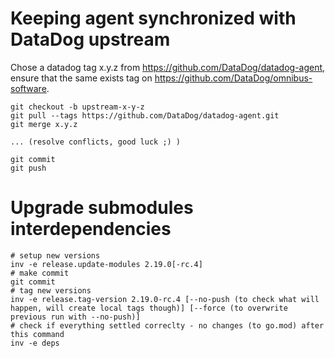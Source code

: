 # Keeping agent synchronized with DataDog upstream

Chose a datadog tag x.y.z from https://github.com/DataDog/datadog-agent,
ensure that the same exists tag on https://github.com/DataDog/omnibus-software.

```shell
git checkout -b upstream-x-y-z
git pull --tags https://github.com/DataDog/datadog-agent.git
git merge x.y.z

... (resolve conflicts, good luck ;) )

git commit
git push
```

# Upgrade submodules interdependencies

```shell
# setup new versions
inv -e release.update-modules 2.19.0[-rc.4]
# make commit
git commit
# tag new versions
inv -e release.tag-version 2.19.0-rc.4 [--no-push (to check what will happen, will create local tags though)] [--force (to overwrite previous run with --no-push)]
# check if everything settled correclty - no changes (to go.mod) after this command
inv -e deps
```

